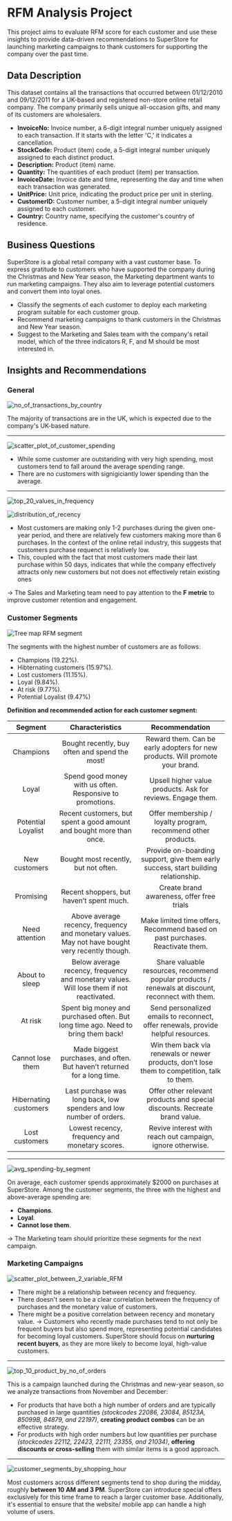 # RFM Analysis Project

This project aims to evaluate RFM score for each customer and use these insights to provide data-driven recommendations to SuperStore for launching marketing campaigns to thank customers for supporting the company over the past time. 

## Data Description
This dataset contains all the transactions that occurred between 01/12/2010 and 09/12/2011 for a UK-based and registered non-store online retail company. The company primarily sells unique all-occasion gifts, and many of its customers are wholesalers.

- **InvoiceNo:** Invoice number, a 6-digit integral number uniquely assigned to each transaction. If it starts with the letter 'C,' it indicates a cancellation.
- **StockCode:** Product (item) code, a 5-digit integral number uniquely assigned to each distinct product.
- **Description:** Product (item) name.
- **Quantity:** The quantities of each product (item) per transaction.
- **InvoiceDate:** Invoice date and time, representing the day and time when each transaction was generated.
- **UnitPrice:** Unit price, indicating the product price per unit in sterling.
- **CustomerID:** Customer number, a 5-digit integral number uniquely assigned to each customer.
- **Country:** Country name, specifying the customer's country of residence.

## Business Questions
SuperStore is a global retail company with a vast customer base. To express gratitude to customers who have supported the company during the Christmas and New Year season, the Marketing department wants to run marketing campaigns. They also aim to leverage potential customers and convert them into loyal ones.

- Classify the segments of each customer to deploy each marketing program suitable for each customer group.
- Recommend marketing campaigns to thank customers in the Christmas and New Year season.
- Suggest to the Marketing and Sales team with the company's retail model, which of the three indicators R, F, and M should be most interested in.

## Insights and Recommendations

### General

![no_of_transactions_by_country](https://github.com/thanhtruchhh/RFM_Analysis/assets/145547282/a3daca6c-9c7b-466a-aeb1-c0fe64230b79)

The majority of transactions are in the UK, which is expected due to the company's UK-based nature.

---

![scatter_plot_of_customer_spending](https://github.com/thanhtruchhh/RFM_Analysis/assets/145547282/955adc33-4c48-4f2d-8da8-098cbfe36eee)

- While some customer are outstanding with very high spending, most customers tend to fall around the average spending range.
- There are no customers with signigiciantly lower spending than the average.

---

![top_20_values_in_frequency](https://github.com/thanhtruchhh/RFM_Analysis/assets/145547282/68edb7d7-f8df-426c-b374-39b3e7539d02)

![distribution_of_recency](https://github.com/thanhtruchhh/RFM_Analysis/assets/145547282/b4ff52d1-6e24-4e16-b079-1ff93178458e)

- Most customers are making only 1-2 purchases during the given one-year period, and there are relatively few customers making more than 6 purchases. In the context of the online retail industry, this suggests that customers purchase requenct is relatively low.
- This, coupled with the fact that most customers made their last purchase within 50 days, indicates that while the company effectively attracts only new customers but not does not effectively retain existing ones

&rarr; The Sales and Marketing team need to pay attention to the **F metric** to improve customer retention and engagement.

### Customer Segments

![Tree map RFM segment](https://github.com/thanhtruchhh/RFM_Analysis/assets/145547282/8d011327-69ce-459c-b0b2-f38b4a47a0a4)

The segments with the highest number of customers are as follows:
- Champions (19.22%).
- Hibternating customers (15.97%).
- Lost customers (11.15%).
- Loyal (9.84%).
- At risk (9.77%).
- Potential Loyalist (9.47%)

**Definition and recommended action for each customer segment:**

| Segment | Characteristics | Recommendation |
| :-: | :-: | :-: |
| Champions | Bought recently, buy often and spend the most! | Reward them. Can be early adopters for new products. Will promote your brand. |
| Loyal | Spend good money with us often. Responsive to promotions. | Upsell higher value products. Ask for reviews. Engage them. |
| Potential Loyalist | Recent customers, but spent a good amount and bought more than once. | Offer membership / loyalty program, recommend other products. |
| New customers | Bought most recently, but not often. | Provide on-boarding support, give them early success, start building relationship. |
| Promising | Recent shoppers, but haven’t spent much. | Create brand awareness, offer free trials |
| Need attention | Above average recency, frequency and monetary values. May not have bought very recently though. | Make limited time offers, Recommend based on past purchases. Reactivate them. |
| About to sleep | Below average recency, frequency and monetary values. Will lose them if not reactivated. | Share valuable resources, recommend popular products / renewals at discount, reconnect with them. |
| At risk | Spent big money and purchased often. But long time ago. Need to bring them back! | Send personalized emails to reconnect, offer renewals, provide helpful resources. |
| Cannot lose them | Made biggest purchases, and often. But haven’t returned for a long time. | Win them back via renewals or newer products, don’t lose them to competition, talk to them. |
| Hibernating customers | Last purchase was long back, low spenders and low number of orders. | Offer other relevant products and special discounts. Recreate brand value. |
| Lost customers | Lowest recency, frequency and monetary scores. | Revive interest with reach out campaign, ignore otherwise. |

---

![avg_spending-by_segment](https://github.com/thanhtruchhh/RFM_Analysis/assets/145547282/49a81445-5d0c-434f-ac94-e6faf08cd0fd)

On average, each customer spends approximately $2000 on purchases at SuperStore. Among the customer segments, the three with the highest and above-average spending are:
- **Champions**.
- **Loyal**.
- **Cannot lose them**.

&rarr; The Marketing team should prioritize these segments for the next campaign.

### Marketing Campaigns

![scatter_plot_between_2_variable_RFM](https://github.com/thanhtruchhh/RFM_Analysis/assets/145547282/5efe96a7-cafb-403b-a5ab-0c8808ae4012)

- There might be a relationship between recency and frequency.
- There doesn't seem to be a clear correlation between the frequency of purchases and the monetary value of customers.
- There might be a positive correlation between recency and monetary value.
  &rarr; Customers who recently made purchases tend to not only be frequent buyers but also spend more, representing potential candidates for becoming loyal customers. SuperStore should focus on **nurturing recent buyers**, as they are more likely to become loyal, high-value customers.

---

![top_10_product_by_no_of_orders](https://github.com/thanhtruchhh/RFM_Analysis/assets/145547282/2a4fda4a-e154-44bd-b273-c61e64eff039)

This is a campaign launched during the Christmas and new-year season, so we analyze transactions from November and December:
- For products that have both a high number of orders and are typically purchased in large quantities *(stockcodes 22086, 23084, 85123A, 85099B, 84879, and 22197)*, **creating product combos** can be an effective strategy.
- For products with high order numbers but low quantities per purchase *(stockcodes 22112, 22423, 22111, 23355, and 21034)*, **offering discounts or cross-selling** them with similar items is a good approach.

---

![customer_segments_by_shopping_hour](https://github.com/thanhtruchhh/RFM_Analysis/assets/145547282/c1689cf0-25a7-4c38-a26b-281164e412a7)

Most customers across different segments tend to shop during the midday, roughly **between 10 AM and 3 PM**. SuperStore can introduce special offers exclusively for this time frame to reach a larger customer base. Additionally, it's essential to ensure that the website/ mobile app can handle a high volume of users.

